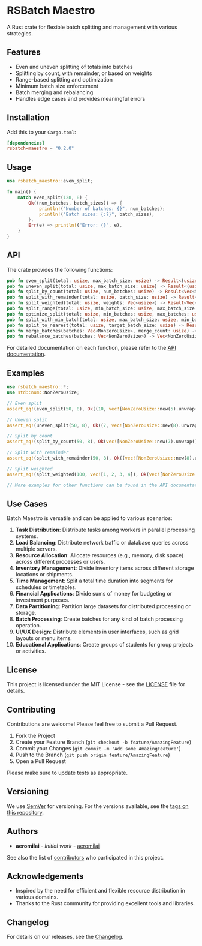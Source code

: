 # RSBatch Maestro

A Rust crate for flexible batch splitting and management with various strategies.

## Features

- Even and uneven splitting of totals into batches
- Splitting by count, with remainder, or based on weights
- Range-based splitting and optimization
- Minimum batch size enforcement
- Batch merging and rebalancing
- Handles edge cases and provides meaningful errors

## Installation

Add this to your `Cargo.toml`:

```toml
[dependencies]
rsbatch-maestro = "0.2.0"
```

## Usage

```rust
use rsbatch_maestro::even_split;

fn main() {
    match even_split(128, 8) {
        Ok((num_batches, batch_sizes)) => {
            println!("Number of batches: {}", num_batches);
            println!("Batch sizes: {:?}", batch_sizes);
        },
        Err(e) => println!("Error: {}", e),
    }
}
```

## API

The crate provides the following functions:

```rust
pub fn even_split(total: usize, max_batch_size: usize) -> Result<(usize, Vec<NonZeroUsize>), String>
pub fn uneven_split(total: usize, max_batch_size: usize) -> Result<(usize, Vec<NonZeroUsize>), String>
pub fn split_by_count(total: usize, num_batches: usize) -> Result<Vec<NonZeroUsize>, String>
pub fn split_with_remainder(total: usize, batch_size: usize) -> Result<(Vec<NonZeroUsize>, usize), String>
pub fn split_weighted(total: usize, weights: Vec<usize>) -> Result<Vec<NonZeroUsize>, String>
pub fn split_range(total: usize, min_batch_size: usize, max_batch_size: usize) -> Result<Vec<(usize, usize)>, String>
pub fn optimize_split(total: usize, min_batches: usize, max_batches: usize) -> Result<(usize, Vec<NonZeroUsize>), String>
pub fn split_with_min_batch(total: usize, max_batch_size: usize, min_batch_size: usize) -> Result<(usize, Vec<NonZeroUsize>), String>
pub fn split_to_nearest(total: usize, target_batch_size: usize) -> Result<(usize, Vec<NonZeroUsize>), String>
pub fn merge_batches(batches: Vec<NonZeroUsize>, merge_count: usize) -> Result<Vec<NonZeroUsize>, String>
pub fn rebalance_batches(batches: Vec<NonZeroUsize>) -> Vec<NonZeroUsize>
```

For detailed documentation on each function, please refer to the [API documentation](https://docs.rs/rsbatch-maestro).

## Examples

```rust
use rsbatch_maestro::*;
use std::num::NonZeroUsize;

// Even split
assert_eq!(even_split(50, 8), Ok((10, vec![NonZeroUsize::new(5).unwrap(); 10])));

// Uneven split
assert_eq!(uneven_split(50, 8), Ok((7, vec![NonZeroUsize::new(8).unwrap(); 6].into_iter().chain(vec![NonZeroUsize::new(2).unwrap()]).collect())));

// Split by count
assert_eq!(split_by_count(50, 8), Ok(vec![NonZeroUsize::new(7).unwrap(); 2].into_iter().chain(vec![NonZeroUsize::new(6).unwrap(); 6]).collect()));

// Split with remainder
assert_eq!(split_with_remainder(50, 8), Ok((vec![NonZeroUsize::new(8).unwrap(); 6], 2)));

// Split weighted
assert_eq!(split_weighted(100, vec![1, 2, 3, 4]), Ok(vec![NonZeroUsize::new(10).unwrap(), NonZeroUsize::new(20).unwrap(), NonZeroUsize::new(30).unwrap(), NonZeroUsize::new(40).unwrap()]));

// More examples for other functions can be found in the API documentation
```

## Use Cases

Batch Maestro is versatile and can be applied to various scenarios:

1. **Task Distribution**: Distribute tasks among workers in parallel processing systems.
2. **Load Balancing**: Distribute network traffic or database queries across multiple servers.
3. **Resource Allocation**: Allocate resources (e.g., memory, disk space) across different processes or users.
4. **Inventory Management**: Divide inventory items across different storage locations or shipments.
5. **Time Management**: Split a total time duration into segments for schedules or timetables.
6. **Financial Applications**: Divide sums of money for budgeting or investment purposes.
7. **Data Partitioning**: Partition large datasets for distributed processing or storage.
8. **Batch Processing**: Create batches for any kind of batch processing operation.
9. **UI/UX Design**: Distribute elements in user interfaces, such as grid layouts or menu items.
10. **Educational Applications**: Create groups of students for group projects or activities.

## License

This project is licensed under the MIT License - see the [LICENSE](LICENSE) file for details.

## Contributing

Contributions are welcome! Please feel free to submit a Pull Request.

1. Fork the Project
2. Create your Feature Branch (`git checkout -b feature/AmazingFeature`)
3. Commit your Changes (`git commit -m 'Add some AmazingFeature'`)
4. Push to the Branch (`git push origin feature/AmazingFeature`)
5. Open a Pull Request

Please make sure to update tests as appropriate.

## Versioning

We use [SemVer](http://semver.org/) for versioning. For the versions available, see the [tags on this repository](https://github.com/aeromilai/rsbatch-maestro/tags).

## Authors

* **aeromilai** - *Initial work* - [aeromilai](https://github.com/aeromilai)

See also the list of [contributors](https://github.com/aeromilai/rsbatch-maestro/contributors) who participated in this project.

## Acknowledgements

- Inspired by the need for efficient and flexible resource distribution in various domains.
- Thanks to the Rust community for providing excellent tools and libraries.

## Changelog

For details on our releases, see the [Changelog](CHANGELOG.md).          
